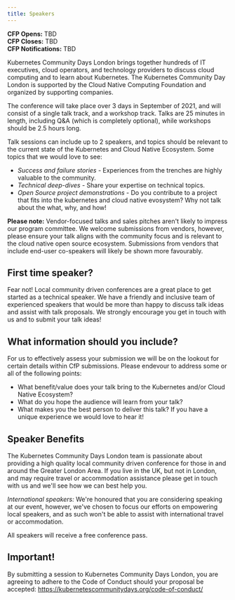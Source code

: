 ```yaml
---
title: Speakers
---
```


**CFP Opens:** TBD  
**CFP Closes:** TBD  
**CFP Notifications:** TBD

Kubernetes Community Days London brings together hundreds of IT executives, cloud operators, and technology providers to discuss cloud computing and to learn about Kubernetes. The Kubernetes Community Day London is supported by the Cloud Native Computing Foundation and organized by supporting companies.

The conference will take place over 3 days in September of 2021, and will consist of a single talk track, and a workshop track. Talks are 25 minutes in length, including Q&A (which is completely optional), while workshops should be 2.5 hours long.

Talk sessions can include up to 2 speakers, and topics should be relevant to the current state of the Kubernetes and Cloud Native Ecosystem. Some topics that we would love to see:

- *Success and failure stories* - Experiences from the trenches are highly valuable to the community.
- *Technical deep-dives* - Share your expertise on technical topics.
- *Open Source project demonstrations* - Do you contribute to a project that fits into the kubernetes and cloud native evosystem? Why not talk about the what, why, and how!

**Please note:** Vendor-focused talks and sales pitches aren't likely to impress our program committee. We welcome submissions from vendors, however, please ensure your talk aligns with the community focus and is relevant to the cloud native open source ecosystem. Submissions from vendors that include end-user co-speakers will likely be shown more favourably.

## First time speaker?

Fear not! Local community driven conferences are a great place to get started as a technical speaker. We have a friendly and inclusive team of experienced speakers that would be more than happy to discuss talk ideas and assist with talk proposals. We strongly encourage you get in touch with us and to submit your talk ideas!

## What information should you include?

For us to effectively assess your submission we will be on the lookout for certain details within CfP submissions. Please endevour to address some or all of the following points:

- What benefit/value does your talk bring to the Kubernetes and/or Cloud Native Ecosystem?
- What do you hope the audience will learn from your talk?
- What makes you the best person to deliver this talk? If you have a unique experience we would love to hear it!

## Speaker Benefits

The Kubernetes Community Days London team is passionate about providing a high quality local community driven conference for those in and around the Greater London Area. If you live in the UK, but not in London, and may require travel or accommodation assistance please get in touch with us and we'll see how we can best help you.

*International speakers:* We're honoured that you are considering speaking at our event, however, we've chosen to focus our efforts on empowering local speakers, and as such won't be able to assist with international travel or accommodation.

All speakers will receive a free conference pass.

## Important!

By submitting a session to Kubernetes Community Days London, you are agreeing to adhere to the Code of Conduct should your proposal be accepted: https://kubernetescommunitydays.org/code-of-conduct/